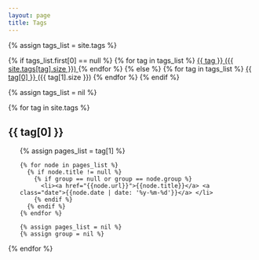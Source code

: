 ```yaml
---
layout: page
title: Tags
---
```


<div class='list-group'>
  {% assign tags_list = site.tags %}

  {% if tags_list.first[0] == null %}
    {% for tag in tags_list %}
      <a href="/tags#{{ tag }}-ref" class='list-group-item'>
        {{ tag }} <span class='badge'>({{ site.tags[tag].size }})</span>
      </a>
    {% endfor %}
  {% else %}
    {% for tag in tags_list %}
      <a href="/tags#{{ tag[0] }}-ref" class='list-group-item'>
        {{ tag[0] }} </a> (<span class='badge'>{{ tag[1].size }}</span>) 
    {% endfor %}
  {% endif %}

  {% assign tags_list = nil %}
</div>


{% for tag in site.tags %}
  <h2 class='tag-header' id="{{ tag[0] }}-ref">{{ tag[0] }}</h2>
  <ul>
    {% assign pages_list = tag[1] %}

    {% for node in pages_list %}
      {% if node.title != null %}
        {% if group == null or group == node.group %}
          <li><a href="{{node.url}}">{{node.title}}</a> <a class="date">{{node.date | date: '%y-%m-%d'}}</a> </li>
        {% endif %}
      {% endif %}
    {% endfor %}

    {% assign pages_list = nil %}
    {% assign group = nil %}
  </ul>
{% endfor %}
